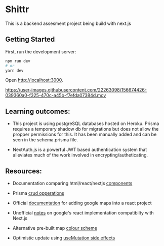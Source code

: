 # Shittr

This is a backend assesment project being build with next.js

## Getting Started

First, run the development server:

```bash
npm run dev
# or
yarn dev
```

Open [http://localhost:3000](http://localhost:3000).




https://user-images.githubusercontent.com/22263098/156674426-039360a0-f325-470c-a45b-f7efda07384d.mov




## Learning outcomes:
- This project is using postgreSQL databases hosted on Heroku. Prisma requires a temporary shadow db for migrations but does not allow the propper permissions for this. It has been manually added and can be seen in the schema.prisma file.

- NextAuth.js is a powerful JWT based authentication system that alleviates much of the work involved in encrypting/autheticating.


## Resources:

- Documentation comparing html/react/nextjs [components](https://nextjs.org/blog/forms)

- Prisma [crud opperations](https://www.prisma.io/docs/concepts/components/prisma-client/crud#read)

- Official [documentation](https://developers.google.com/maps/documentation/javascript/react-map) for adding google maps into a react project

- Unofficial [notes](https://medium.com/web-dev-survey-from-kyoto/3-gotchas-of-google-maps-api-when-used-with-next-js-and-eslint-dba627c9657d) on google's react implementation compatibilty with Next.js

- Alternative pre-built map [colour scheme](https://snazzymaps.com/)

- Optimistic update using [useMutation side effects](https://react-query.tanstack.com/guides/mutations)
